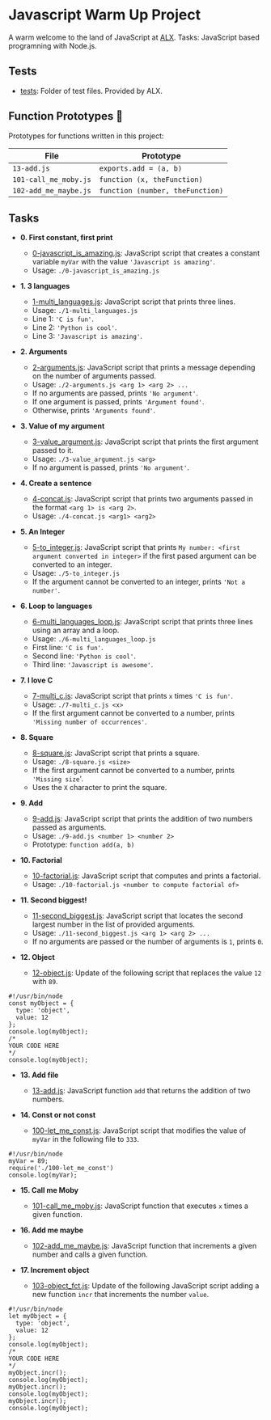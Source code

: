 # Javascript Warm Up Project

A warm welcome to the land of JavaScript at [ALX](https://alx_africa.com).
Tasks: JavaScript based programning with  Node.js.

## Tests

- [tests](./tests): Folder of test files. Provided by ALX.

## Function Prototypes :floppy_disk:

Prototypes for functions written in this project:

| File                  | Prototype                        |
| --------------------- | -------------------------------- |
| `13-add.js`           | `exports.add = (a, b)`           |
| `101-call_me_moby.js` | `function (x, theFunction)`      |
| `102-add_me_maybe.js` | `function (number, theFunction)` |

## Tasks

- **0. First constant, first print**

  - [0-javascript_is_amazing.js](./0-javascript_is_amazing.js): JavaScript script
    that creates a constant variable `myVar` with the value `'Javascript is amazing'`.
  - Usage: `./0-javascript_is_amazing.js`

- **1. 3 languages**

  - [1-multi_languages.js](./1-multi_languages.js): JavaScript script that prints
    three lines.
  - Usage: `./1-multi_languages.js`
  - Line 1: `'C is fun'`.
  - Line 2: `'Python is cool'`.
  - Line 3: `'Javascript is amazing'`.

- **2. Arguments**

  - [2-arguments.js](./2-arguments.js): JavaScript script that prints a message
    depending on the number of arguments passed.
  - Usage: `./2-arguments.js <arg 1> <arg 2> ...`
  - If no arguments are passed, prints `'No argument'`.
  - If one argument is passed, prints `'Argument found'`.
  - Otherwise, prints `'Arguments found'`.

- **3. Value of my argument**

  - [3-value_argument.js](./3-value_argument.js): JavaScript script that prints
    the first argument passed to it.
  - Usage: `./3-value_argument.js <arg>`
  - If no argument is passed, prints `'No argument'`.

- **4. Create a sentence**

  - [4-concat.js](./4-concat.js): JavaScript script that prints two arguments
    passed in the format `<arg 1> is <arg 2>`.
  - Usage: `./4-concat.js <arg1> <arg2>`

- **5. An Integer**

  - [5-to_integer.js](./5-to_integer.js): JavaScript script that prints
    `My number: <first argument converted in integer>` if the first pased argument
    can be converted to an integer.
  - Usage: `./5-to_integer.js`
  - If the argument cannot be converted to an integer, prints `'Not a number'`.

- **6. Loop to languages**

  - [6-multi_languages_loop.js](./6-multi_languages_loop.js): JavaScript script that
    prints three lines using an array and a loop.
  - Usage: `./6-multi_languages_loop.js`
  - First line: `'C is fun'`.
  - Second line: `'Python is cool'`.
  - Third line: `'Javascript is awesome'`.

- **7. I love C**

  - [7-multi_c.js](./7-multi_c.js): JavaScript script that prints `x` times `'C is fun'`.
  - Usage: `./7-multi_c.js <x>`
  - If the first argument cannot be converted to a number, prints
    `'Missing number of occurrences'`.

- **8. Square**

  - [8-square.js](./8-square.js): JavaScript script that prints a square.
  - Usage: `./8-square.js <size>`
  - If the first argument cannot be converted to a number, prints `'Missing size`'.
  - Uses the `X` character to print the square.

- **9. Add**

  - [9-add.js](./9-add.js): JavaScript script that prints the addition of two
    numbers passed as arguments.
  - Usage: `./9-add.js <number 1> <number 2>`
  - Prototype: `function add(a, b)`

- **10. Factorial**

  - [10-factorial.js](./10-factorial.js): JavaScript script that computes and
    prints a factorial.
  - Usage: `./10-factorial.js <number to compute factorial of>`

- **11. Second biggest!**

  - [11-second_biggest.js](./11-second_biggest.js): JavaScript script that
    locates the second largest number in the list of provided arguments.
  - Usage: `./11-second_biggest.js <arg 1> <arg 2> ...`
  - If no arguments are passed or the number of arguments is `1`, prints `0`.

- **12. Object**
  - [12-object.js](./12-object.js): Update of the following script that replaces
    the value `12` with `89`.

```
#!/usr/bin/node
const myObject = {
  type: 'object',
  value: 12
};
console.log(myObject);
/*
YOUR CODE HERE
*/
console.log(myObject);
```

- **13. Add file**

  - [13-add.js](./13-add.js): JavaScript function `add` that returns the addition
    of two numbers.

- **14. Const or not const**
  - [100-let_me_const.js](./100-let_me_const.js): JavaScript script that modifies
    the value of `myVar` in the following file to `333`.

```
#!/usr/bin/node
myVar = 89;
require('./100-let_me_const')
console.log(myVar);
```

- **15. Call me Moby**

  - [101-call_me_moby.js](./101-call_me_moby.js): JavaScript function that executes
    `x` times a given function.

- **16. Add me maybe**

  - [102-add_me_maybe.js](./102-add_me_maybe.js): JavaScript function that
    increments a given number and calls a given function.

- **17. Increment object**
  - [103-object_fct.js](./103-object_fct.js): Update of the following JavaScript
    script adding a new function `incr` that increments the number `value`.

```
#!/usr/bin/node
let myObject = {
  type: 'object',
  value: 12
};
console.log(myObject);
/*
YOUR CODE HERE
*/
myObject.incr();
console.log(myObject);
myObject.incr();
console.log(myObject);
myObject.incr();
console.log(myObject);
```

